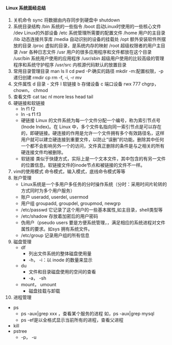 #### Linux 系统面经总结

1. 关机命令
    sync 将数据由内存同步到硬盘中
    shutdown
2. 系统目录结构
    /bin    系统的一些指令
    /boot   启动Linux时使用的一些核心文件
    /dev    Linux的外部设备
    /etc    系统管理所需要的配置文件
    /home   用户的主目录
    /lib    动态连接共享库
    /media  自动识别的设备的挂载处
    /opt    额外安装软件所摆放的目录
    /proc   虚拟的目录，是系统内存的映射
    /root   超级权限者的用户主目录
    /var    各种日志文件
    /usr    用户的很多应用程序和文件都放在这个目录
    /usr/bin    系统用户使用的应用程序
    /usr/sbin   超级用户使用的比较高级的管理程序和系统守护程序
    /usr/src    内核源代码默认的放置目录
3. 常用目录管理目录
    man
    ls ll
    cd
    pwd -P:确实的路径
    mkdir -m:配置权限，-p递归创建
    rmdir
    cp
    rm -f, -i, -r
    mv
4. 文件属性
    d   目录
    \-  文件
    l   软链接
    b   存储设备
    c   端口设备
    rwx 777
    chgrp， chown， chmod
5. 查看文件
    cat
    tac
    nl
    more
    less
    head
    tail
6. 硬链接和软链接
   - ln f1 f2
   - ln -s f1 f3
   - 硬链接
        Linux 的文件系统为每一个文件分配一个编号，称为索引节点号(Inode Index)。在 Linux 中，多个文件名指向同一索引节点是可以存在的，即硬链接。硬连接的作用是允许一个文件拥有多个有效路径名，这样用户就可以建立硬连接到重要文件，以防止“误删”的功能。删除其中任何一个都不会影响另外一个的访问，文件真正删除的条件是与之相关的所有硬连接文件均被删除。
   - 软链接
        类似于快捷方式，实际上是一个文本文件，其中包含的有另一文件的位置信息。软链接文件的inode节点和被链接的文件不一样。
7. vim的使用模式
    命令模式，输入模式，底线命令模式等等
8. 账户管理
   - Linux系统是一个多用户多任务的分时操作系统（分时：采用时间片轮转的方式同时为多个用户服务）
   - 账户
    useradd, userdel, usermod
   - 用户组
    groupadd, groupdel, groupmod, newgrp
   - /etc/passwd
    它记录了这个用户的一些基本属性,如主目录，shell类型等
   - /etc/shadow
    存放着加密后的用户密码
   - 伪用户（pseudo users
    要是方便系统管理，，满足相应的系统进程对文件属性的要求。如sys 拥有系统文件。
   - /etc/group
    记录用户组的所有信息
9. 磁盘管理
   - df 
     - 列出文件系统的整体磁盘使用量
     - -h， -i：以 inode 的数量来显示
   - du
     - 文件和目录磁盘使用的空间的查看
     - -a， -sh
   - mount， umount
     - 磁盘挂载与卸载
10. 进程管理
   - ps
     - ps -aux|grep xxx ，查看某个服务的进程 如，ps -aux|grep mysql
     - ps -ef是以全格式显示当前所有的进程，查看父进程
   - kill
   - pstree
     - -p， -u 
